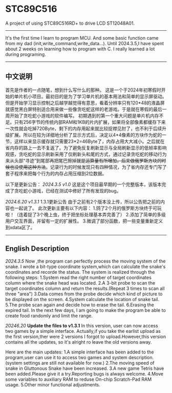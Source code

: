 **STC89C516**
=============
A project of using STC89C516RD+ to drive LCD ST12048A01.
***************************
It's the first time I learn to program MCU. And some basic function came from my dad (init,write_command,write_data...).
Until 2024.3.5,I have spent about 2 weeks on learning how to program with C. I really learned a lot during programing.
***************************
**中文说明**
------------
首先是作者的一点随笔，想到什么写什么的那种。
这是一个于2024年初寒假时开始的单片机小项目。最初目的是为了学习单片机的基本用法和简单的显示屏驱动。
但是开始学习显示控制之后越学越觉得有意思，看着分辨率只有120*48的液晶屏就感觉黑白屏特别适合用来做一些像贪吃蛇这样的老游戏。于是就在寒假的最后一周开始了贪吃蛇小游戏的软件编写。
初期遇到的第一个重大问题是单片机内存不足。只有256字节的传统内部RAM和1KB的片内扩展，如果将全部像素都缓存下来一次性就会吃掉720Byte，剩下的内存用起来就比较捉襟见肘了，也不利于后续升级扩展。所以在较为详细地分析了显示方式后，决定以4\*4像素的方块作为蛇的一节，这样以来显示缓存就只需要23\*2=46Byte了，内存占用大大减小。之后就在省内存的路上一去不复返了。为了避免反复刷新显示与全局刷新显示的低帧率影响观感，贪吃蛇的显示刷新采用了仅刷新头和尾的方式，通过记录贪吃蛇的移动行为来从头部“寻迹”到尾部再把尾巴擦掉~~就是运算量有所增加，后来做俄罗斯方块的时候也没使用这种方法~~。记录行为的时候发现只有四种情况，为了省内存还专门写了套子程序来把每个行为的内存占用压缩到2位数据。

以下是更新公告：
_2024.3.5   v1.0_
这是这个项目最早期的一个完整版本，该版本完成了贪吃蛇小游戏，已经在测试中修好了所有发现的bug。

_2024.6.20  v1.3.1_
1.3.1更新公告
由于之前有2个版本没上传，所以公告把之前的内容也一起说了。
此次更新主要有以下内容：
1.鸽了2个月的俄罗斯方块终于可玩啦！（连着捉了3个晚上虫，终于把坐标处理基本弄完善了）
2.添加了简单的多级用户交互界面，并留有一定的扩展性。
3.微调了部分函数，把一些变量重新定义到xdata区了。

***************************
**English Description**
-----------
_2024.3.5_
Now ,the program can perfectly process the moving system of the snake.
I wrote a bit-type coordinate system,which can calculate the snake's coordinates and recorde the status.
The system is realized through the following steps:
1.System read the right number of target coordinates column where the snake head was located.
2.A 3-bit probe to scan the target coordinates column and return the results.(Repeat 3 times to scan all three "area")
3.Data comes from the probe decide which kind of picture to be displayed on the screen.
4.System calculate the location of snake tail.
5.The probe scan again and decide how to erase the tail.
6.Erasing the expired tail.
In the next few days, I am going to make the program be able to create food randomly and limit the range.


_20246.20_
**Update the files to v1.3.1**
In this version, user can now access two games by a simple interface.
Actually,if you take the earlist upload as the first version,ther were 2 versions I forgot to upload.However,this version contains all the updates, so it's alright ro leave the old versions away.

Here are the main updates:
1.A simple interface has been added to the program,user can use it to access two games and system description.(system settings are still not available for now.)
2.The moving speed of snake in Gluttonous Snake have been increased.
3.A new game Tetris have been added.Please give it a try.Reporting bugs is always welcome.
4.Move some variables to auxiliary RAM to reduse On-chip Scratch-Pad RAM usage.
5.Other minor functional adjustments.